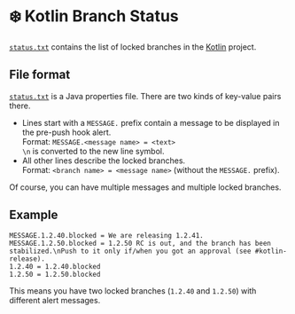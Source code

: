 # :snowflake: Kotlin Branch Status

[`status.txt`](/status.txt) contains the list of locked branches in the [Kotlin](https://github.com/JetBrains/kotlin) project.

## File format

[`status.txt`](/status.txt) is a Java properties file. There are two kinds of key-value pairs there.

- Lines start with a `MESSAGE.` prefix contain a message to be displayed in the pre-push hook alert.  
Format: `MESSAGE.<message name> = <text>`  
`\n` is converted to the new line symbol.
- All other lines describe the locked branches.  
Format: `<branch name> = <message name>` (without the `MESSAGE.` prefix).

Of course, you can have multiple messages and multiple locked branches.

## Example

```
MESSAGE.1.2.40.blocked = We are releasing 1.2.41.
MESSAGE.1.2.50.blocked = 1.2.50 RC is out, and the branch has been stabilized.\nPush to it only if/when you got an approval (see #kotlin-release).
1.2.40 = 1.2.40.blocked
1.2.50 = 1.2.50.blocked
```

This means you have two locked branches (`1.2.40` and `1.2.50`) with different alert messages.

